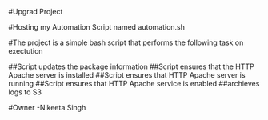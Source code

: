 #Upgrad Project

#Hosting my Automation Script named automation.sh

#The project is a simple bash script that performs the following task on exectution

##Script updates the package information
##Script ensures that the HTTP Apache server is installed
##Script ensures that HTTP Apache server is running
##Script ensures that HTTP Apache service is enabled
##archieves logs to S3

#Owner -Nikeeta Singh
